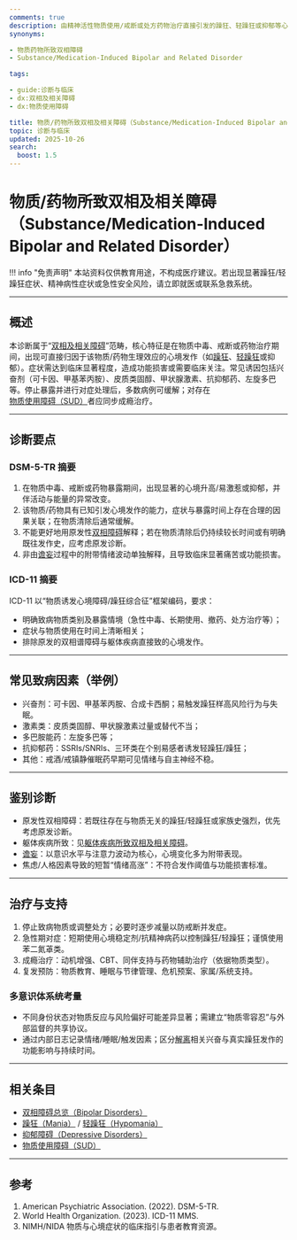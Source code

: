 ```yaml
---
comments: true
description: 由精神活性物质使用/戒断或处方药物治疗直接引发的躁狂、轻躁狂或抑郁等心境发作；需与物质/药物暴露存在明确时间关联，并排除原发性双相障碍与躯体疾病单独作用。
synonyms:

- 物质药物所致双相障碍
- Substance/Medication-Induced Bipolar and Related Disorder

tags:

- guide:诊断与临床
- dx:双相及相关障碍
- dx:物质使用障碍

title: 物质/药物所致双相及相关障碍（Substance/Medication-Induced Bipolar and Related Disorder）
topic: 诊断与临床
updated: 2025-10-26
search:
  boost: 1.5
---
```


# 物质/药物所致双相及相关障碍（Substance/Medication-Induced Bipolar and Related Disorder）

!!! info "免责声明"
    本站资料仅供教育用途，不构成医疗建议。若出现显著躁狂/轻躁狂症状、精神病性症状或急性安全风险，请立即就医或联系急救系统。

---

## 概述

本诊断属于“[双相及相关障碍](Bipolar-Disorders.md)”范畴，核心特征是在物质中毒、戒断或药物治疗期间，出现可直接归因于该物质/药物生理效应的心境发作（如[躁狂](Mania.md)、[轻躁狂](Hypomania.md)或抑郁）。症状需达到临床显著程度，造成功能损害或需要临床关注。常见诱因包括兴奋剂（可卡因、甲基苯丙胺）、皮质类固醇、甲状腺激素、抗抑郁药、左旋多巴等。停止暴露并进行对症处理后，多数病例可缓解；对存在[物质使用障碍（SUD）](Substance-Use-Disorders-SUD.md)者应同步成瘾治疗。

---

## 诊断要点

### DSM-5-TR 摘要

1. 在物质中毒、戒断或药物暴露期间，出现显著的心境升高/易激惹或抑郁，并伴活动与能量的异常改变。
2. 该物质/药物具有已知引发心境发作的能力，症状与暴露时间上存在合理的因果关联；在物质清除后通常缓解。
3. 不能更好地用原发性[双相障碍](Bipolar-Disorders.md)解释；若在物质清除后仍持续较长时间或有明确既往发作史，应考虑原发诊断。
4. 非由[谵妄](Delirium.md)过程中的附带情绪波动单独解释，且导致临床显著痛苦或功能损害。

### ICD-11 摘要

ICD-11 以“物质诱发心境障碍/躁狂综合征”框架编码，要求：

- 明确致病物质类别及暴露情境（急性中毒、长期使用、撤药、处方治疗等）；
- 症状与物质使用在时间上清晰相关；
- 排除原发的双相谱障碍与躯体疾病直接致的心境发作。

---

## 常见致病因素（举例）

- 兴奋剂：可卡因、甲基苯丙胺、合成卡西酮；易触发躁狂样高风险行为与失眠。
- 激素类：皮质类固醇、甲状腺激素过量或替代不当；
- 多巴胺能药：左旋多巴等；
- 抗抑郁药：SSRIs/SNRIs、三环类在个别易感者诱发轻躁狂/躁狂；
- 其他：戒酒/戒镇静催眠药早期可见情绪与自主神经不稳。

---

## 鉴别诊断

- 原发性双相障碍：若既往存在与物质无关的躁狂/轻躁狂或家族史强烈，优先考虑原发诊断。
- 躯体疾病所致：见[躯体疾病所致双相及相关障碍](Bipolar-Related-Disorder-Due-to-Another-Medical-Condition.md)。
- [谵妄](Delirium.md)：以意识水平与注意力波动为核心，心境变化多为附带表现。
- 焦虑/人格因素导致的短暂“情绪高涨”：不符合发作阈值与功能损害标准。

---

## 治疗与支持

1. 停止致病物质或调整处方；必要时逐步减量以防戒断并发症。
2. 急性期对症：短期使用心境稳定剂/抗精神病药以控制躁狂/轻躁狂；谨慎使用苯二氮䓬类。
3. 成瘾治疗：动机增强、CBT、同伴支持与药物辅助治疗（依据物质类型）。
4. 复发预防：物质教育、睡眠与节律管理、危机预案、家属/系统支持。

### 多意识体系统考量

- 不同身份状态对物质反应与风险偏好可能差异显著；需建立“物质零容忍”与外部监督的共享协议。
- 通过内部日志记录情绪/睡眠/触发因素；区分[解离](Dissociation.md)相关兴奋与真实躁狂发作的功能影响与持续时间。

---

## 相关条目

- [双相障碍总览（Bipolar Disorders）](Bipolar-Disorders.md)
- [躁狂（Mania）](Mania.md) / [轻躁狂（Hypomania）](Hypomania.md)
- [抑郁障碍（Depressive Disorders）](Depressive-Disorders.md)
- [物质使用障碍（SUD）](Substance-Use-Disorders-SUD.md)

---

## 参考

1. American Psychiatric Association. (2022). DSM-5-TR.
2. World Health Organization. (2023). ICD-11 MMS.
3. NIMH/NIDA 物质与心境症状的临床指引与患者教育资源。

